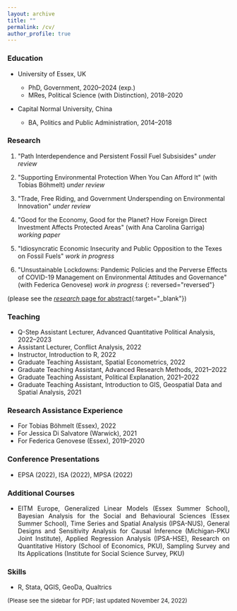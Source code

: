 ```yaml
---
layout: archive
title: ""
permalink: /cv/
author_profile: true
---
```

### Education
- University of Essex, UK 
  - PhD, Government, 2020&ndash;2024 (exp.)
  - MRes, Political Science (with Distinction), 2018&ndash;2020

- Capital Normal University, China
  - BA, Politics and Public Administration, 2014&ndash;2018

### Research
1. "Path Interdependence and Persistent Fossil Fuel Subsisides" _under review_

2. "Supporting Environmental Protection When You Can Afford It" (with Tobias Böhmelt) _under review_

3. "Trade, Free Riding, and Government Underspending on Environmental Innovation" _under review_

4. "Good for the Economy, Good for the Planet? How Foreign Direct Investment Affects Protected Areas" (with Ana Carolina Garriga) _working paper_

5. "Idiosyncratic Economic Insecurity and Public Opposition to the Texes on Fossil Fuels" _work in progress_

6. "Unsustainable Lockdowns: Pandemic Policies and the Perverse Effects of COVID-19 Management on Environmental Attitudes and Governance" (with Federica Genovese) _work in progress_
{: reversed="reversed"}

(please see the [_research_ page for abstract](/research/){:target="_blank"})

### Teaching
- Q-Step Assistant Lecturer, Advanced Quantitative Political Analysis, 2022&ndash;2023
- Assistant Lecturer, Conflict Analysis, 2022
- Instructor, Introduction to R, 2022
- Graduate Teaching Assistant, Spatial Econometrics, 2022
- Graduate Teaching Assistant, Advanced Research Methods, 2021&ndash;2022
- Graduate Teaching Assistant, Political Explanation, 2021&ndash;2022
- Graduate Teaching Assistant, Introduction to GIS, Geospatial Data and Spatial Analysis, 2021

### Research Assistance Experience
- For Tobias Böhmelt (Essex), 2022
- For Jessica Di Salvatore (Warwick), 2021
- For Federica Genovese (Essex), 2019&ndash;2020

### Conference Presentations
- EPSA (2022), ISA (2022), MPSA (2022)

### Additional Courses
- <div style="text-align: justify"> EITM Europe, Generalized Linear Models (Essex Summer School), Bayesian Analysis for the Social and Behavioural Sciences (Essex Summer School), Time Series and Spatial Analysis (IPSA-NUS), General Designs and Sensitivity Analysis for Causal Inference (Michigan-PKU Joint Institute), Applied Regression Analysis (IPSA-HSE), Research on Quantitative History (School of Economics, PKU), Sampling Survey and Its Applications (Institute for Social Science Survey, PKU) </div>

### Skills
- R, Stata, QGIS, GeoDa, Qualtrics

<font size="2"> (Please see the sidebar for PDF; last updated November 24, 2022) </font>
